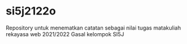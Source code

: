 # si5j2122o
Repository untuk menematkan catatan sebagai nilai tugas matakuliah rekayasa web 2021/2022 Gasal kelompok SI5J
